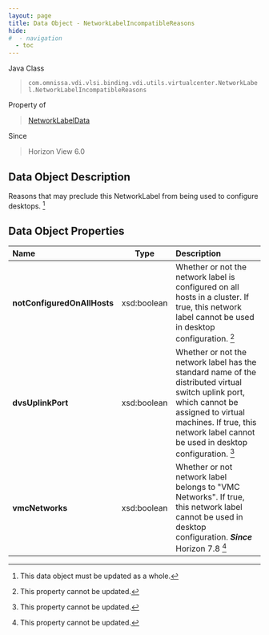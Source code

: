 ```yaml
---
layout: page
title: Data Object - NetworkLabelIncompatibleReasons
hide:
#  - navigation
  - toc
---
```






Java Class
> `com.omnissa.vdi.vlsi.binding.vdi.utils.virtualcenter.NetworkLabel.NetworkLabelIncompatibleReasons`

Property of
> [NetworkLabelData](vdi.utils.virtualcenter.NetworkLabel.NetworkLabelData.md#field_detail)

Since
> Horizon View 6.0


## Data Object Description

Reasons that may preclude this NetworkLabel from being used to configure desktops.
 [^167]



## Data Object Properties

 Name | Type | Description
:---|:---:|:---
**notConfiguredOnAllHosts**|  xsd:boolean|  Whether or not the network label is configured on all hosts in a cluster. If true, this network label cannot be used in desktop configuration. [^2]
**dvsUplinkPort**|  xsd:boolean|  Whether or not the network label has the standard name of the distributed virtual switch uplink port, which cannot be assigned to virtual machines. If true, this network label cannot be used in desktop configuration. [^2]
**vmcNetworks**|  xsd:boolean|  Whether or not network label belongs to "VMC Networks". If true, this network label cannot be used in desktop configuration.  **_Since_** Horizon 7.8 [^2]


 


[^2]: This property cannot be updated.
[^167]: This data object must be updated as a whole.